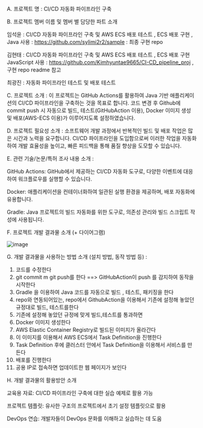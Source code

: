 A.	프로젝트 명 : CI/CD 자동화 파이프라인 구축 

B.	프로젝트 멤버 이름 및 멤버 별 담당한 파트 소개

임석윤 : CI/CD 자동화 파이프라인 구축 및 AWS ECS 배포 테스트 , ECS 배포 구현 , Java 사용  : https://github.com/sylimi2r2/sample : 최종 구현 repo 

김현태 : CI/CD 자동화 파이프라인 구축 및 AWS ECS 배포 테스트 , ECS 배포 구현 JavaScript 사용 : https://github.com/Kimhyuntae9665/CI-CD_pipeline_proj , 구현 repo readme 참고 

최광진 : 자동화 파이프라인 테스트 및 배포 테스트

C.	프로젝트 소개 : 이 프로젝트는 GitHub Actions를 활용하여 Java 기반 애플리케이션의 CI/CD 파이프라인을 구축하는 것을 목표로 합니다. 코드 변경 후 Github에 commit push  시 자동으로 빌드, 테스트(GitHubAction 이용), Docker 이미지 생성 및 배포(AWS-ECS 이용)가 이루어지도록 설정하였습니다.

D.	프로젝트 필요성 소개 : 소프트웨어 개발 과정에서 반복적인 빌드 및 배포 작업은 많은 시간과 노력을 요구합니다. CI/CD 파이프라인을 도입함으로써 이러한 작업을 자동화하여 개발 효율성을 높이고, 빠른 피드백을 통해 품질 향상을 도모할 수 있습니다.

E.	관련 기술/논문/특허 조사 내용 소개 : 

GitHub Actions: GitHub에서 제공하는 CI/CD 자동화 도구로, 다양한 이벤트에 대응하여 워크플로우를 실행할 수 있습니다.

Docker: 애플리케이션을 컨테이너화하여 일관된 실행 환경을 제공하며, 배포 자동화에 유용합니다.

Gradle: Java 프로젝트의 빌드 자동화를 위한 도구로, 의존성 관리와 빌드 스크립트 작성에 사용됩니다.



F.	프로젝트 개발 결과물 소개 (+ 다이어그램)


![image](https://github.com/user-attachments/assets/b6d594ad-46d1-43b4-b6b3-2f80b03596e6)


G.	개발 결과물을 사용하는 방법 소개 (설치 방법, 동작 방법 등) : 
1. 코드를 수정한다
2. git commit m git push를 한다 ==> GitHubAction이 push 를 감지하여 동작을 시작한다 
3. Gradle 을 이용하여 Java 코드를 자동으로 빌드 , 테스트, 패키징을 한다 
4. repo와 연동되어있는, repo에서 GithubAction을 이용해서 기존에 설정해 놓았던 규정대로 빌드, 테스트를한다
5. 기존에 설정해 놓았던 규정에 맞게 빌드,테스트를 통과하면
6. Docker 이미지 생성한다 
7. AWS Elastic Container Registry로 빌드된 이미지가 올라간다
8. 이 이미지를 이용해서 AWS ECS에서 Task Definition을 진행한다
9. Task Definition 후에 클러스터 안에서 Task Definition을 이용해서 서비스를 만든다
10. 배포를 진행한다
11. 공용 IP로 접속하면 업데이트한 웹 페이지가 보인다   

H.	개발 결과물의 활용방안 소개

교육용 자료: CI/CD 파이프라인 구축에 대한 실습 예제로 활용 가능

프로젝트 템플릿: 유사한 구조의 프로젝트에서 초기 설정 템플릿으로 활용

DevOps 연습: 개발자들이 DevOps 문화를 이해하고 실습하는 데 도움